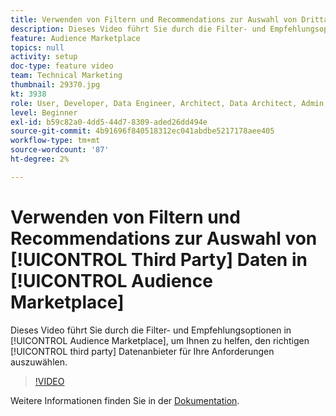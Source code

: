 ```yaml
---
title: Verwenden von Filtern und Recommendations zur Auswahl von Drittanbieterdaten in Audience Marketplace
description: Dieses Video führt Sie durch die Filter- und Empfehlungsoptionen im Audience Marketplace, um Ihnen zu helfen, den richtigen Drittanbieter für Daten für Ihre Anforderungen auszuwählen.
feature: Audience Marketplace
topics: null
activity: setup
doc-type: feature video
team: Technical Marketing
thumbnail: 29370.jpg
kt: 3938
role: User, Developer, Data Engineer, Architect, Data Architect, Admin, Leader
level: Beginner
exl-id: b59c82a0-4dd5-44d7-8309-aded26dd494e
source-git-commit: 4b91696f840518312ec041abdbe5217178aee405
workflow-type: tm+mt
source-wordcount: '87'
ht-degree: 2%

---
```


# Verwenden von Filtern und Recommendations zur Auswahl von [!UICONTROL Third Party] Daten in [!UICONTROL Audience Marketplace]

Dieses Video führt Sie durch die Filter- und Empfehlungsoptionen in [!UICONTROL Audience Marketplace], um Ihnen zu helfen, den richtigen [!UICONTROL third party] Datenanbieter für Ihre Anforderungen auszuwählen.

>[!VIDEO](https://video.tv.adobe.com/v/29370/?quality=12)

Weitere Informationen finden Sie in der [Dokumentation](https://docs.adobe.com/content/help/en/audience-manager/user-guide/features/audience-marketplace/audience-marketplace-for-data-buyers/marketplace-data-buyers.html).
